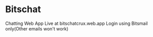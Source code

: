 # Bitschat

Chatting Web App Live at bitschatcrux.web.app
Login using Bitsmail only(Other emails won't work)
